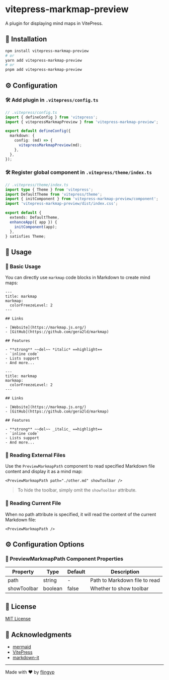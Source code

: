 # vitepress-markmap-preview

A plugin for displaying mind maps in VitePress.

## 🚀 Installation

```bash
npm install vitepress-markmap-preview
# or
yarn add vitepress-markmap-preview
# or
pnpm add vitepress-markmap-preview
```

## ⚙️ Configuration

### 🛠️ Add plugin in `.vitepress/config.ts`

```typescript
// .vitepress/config.ts
import { defineConfig } from 'vitepress';
import { vitepressMarkmapPreview } from 'vitepress-markmap-preview';

export default defineConfig({
  markdown: {
    config: (md) => {
      vitepressMarkmapPreview(md);
    },
  },
});
```

### 🛠️ Register global component in `.vitepress/theme/index.ts`

```typescript
// .vitepress/theme/index.ts
import type { Theme } from 'vitepress';
import DefaultTheme from 'vitepress/theme';
import { initComponent } from 'vitepress-markmap-preview/component';
import 'vitepress-markmap-preview/dist/index.css';

export default {
  extends: DefaultTheme,
  enhanceApp({ app }) {
    initComponent(app);
  },
} satisfies Theme;
```

## 📖 Usage

### 📝 Basic Usage

You can directly use `markmap` code blocks in Markdown to create mind maps:

```markmap
---
title: markmap
markmap:
  colorFreezeLevel: 2
---

## Links

- [Website](https://markmap.js.org/)
- [GitHub](https://github.com/gera2ld/markmap)

## Features

- **strong** ~~del~~ *italic* ==highlight==
- `inline code`
- Lists support
- And more...
```

```text
---
title: markmap
markmap:
  colorFreezeLevel: 2
---

## Links

- [Website](https://markmap.js.org/)
- [GitHub](https://github.com/gera2ld/markmap)

## Features

- **strong** ~~del~~ _italic_ ==highlight==
- `inline code`
- Lists support
- And more...
```

### 📂 Reading External Files

Use the `PreviewMarkmapPath` component to read specified Markdown file content and display it as a mind map:

```vue
<PreviewMarkmapPath path="./other.md" showToolbar />
```

> To hide the toolbar, simply omit the `showToolbar` attribute.

### 📄 Reading Current File

When no path attribute is specified, it will read the content of the current Markdown file:

```vue
<PreviewMarkmapPath />
```

## ⚙️ Configuration Options

### 🧩 PreviewMarkmapPath Component Properties

| Property    | Type    | Default | Description                   |
| ----------- | ------- | ------- | ----------------------------- |
| path        | string  | -       | Path to Markdown file to read |
| showToolbar | boolean | false   | Whether to show toolbar       |

## 📄 License

[MIT License](https://github.com/flingyp/vitepress-plugin-legend/blob/main/LICENSE)

## 🙏 Acknowledgments

- [mermaid](https://github.com/mermaid-js/mermaid)
- [VitePress](https://vitepress.dev/)
- [markdown-it](https://github.com/markdown-it/markdown-it)

---

Made with ❤️ by [flingyp](https://github.com/flingyp)
